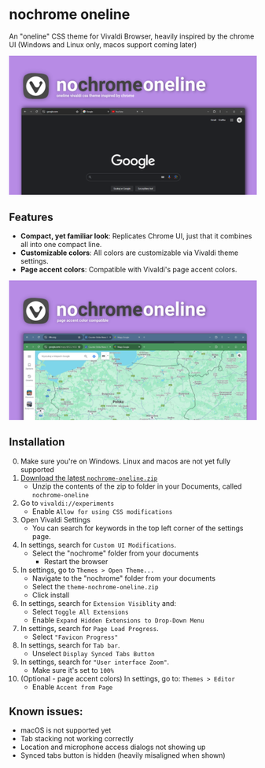# nochrome oneline
An "oneline" CSS theme for Vivaldi Browser, heavily inspired by the chrome UI (Windows and Linux only, macos support coming later)

![screenshot 3.png](screenshot%203.png)

## Features
- **Compact, yet familiar look**: Replicates Chrome UI, just that it combines all into one compact line.
- **Customizable colors**: All colors are customizable via Vivaldi theme settings.
- **Page accent colors**: Compatible with Vivaldi's page accent colors.

![screenshot 4.png](screenshot%204.png)

## Installation
0. Make sure you're on Windows. Linux and macos are not yet fully supported
1.  [Download the latest `nochrome-oneline.zip`](https://github.com/nokocu/nochrome-oneline/releases)
	* Unzip the contents of the zip to folder in your Documents, called `nochrome-oneline`
2. Go to `vivaldi://experiments`
	* Enable `Allow for using CSS modifications`
3. Open Vivaldi Settings
	* You can search for keywords in the top left corner of the settings page.
4. In settings, search for `Custom UI Modifications`.
	* Select the "nochrome" folder from your documents
    	* Restart the browser
5. In settings, go to `Themes > Open Theme...`
	* Navigate to the "nochrome" folder from your documents
	* Select the `theme-nochrome-oneline.zip`
	* Click install
6. In settings, search for `Extension Visiblity` and:
	* Select `Toggle All Extensions`
	* Enable `Expand Hidden Extensions to Drop-Down Menu`
7. In settings, search for `Page Load Progress`.
	* Select `"Favicon Progress"`
8. In settings, search for `Tab bar`.
	* Unselect `Display Synced Tabs Button`
9. In settings, search for `"User interface Zoom"`.
	* Make sure it's set to `100%`
10. (Optional - page accent colors) In settings, go to: `Themes > Editor`
	* Enable `Accent from Page`

## Known issues:
- macOS is not supported yet
- Tab stacking not working correctly
- Location and microphone access dialogs not showing up
- Synced tabs button is hidden (heavily misaligned when shown)
